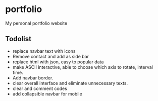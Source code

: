 # portfolio
My personal portfolio website

## Todolist
- replace navbar text with icons
- Remove contact and add as side bar 
- replace html with json, easy to popular data
- make ASCII interactive, able to choose which axis to rotate, interval time.
- Add navbar border.
- clear overall interface and eliminate unnecessary texts.
- clear and comment codes
- add collapsible navbar for mobile